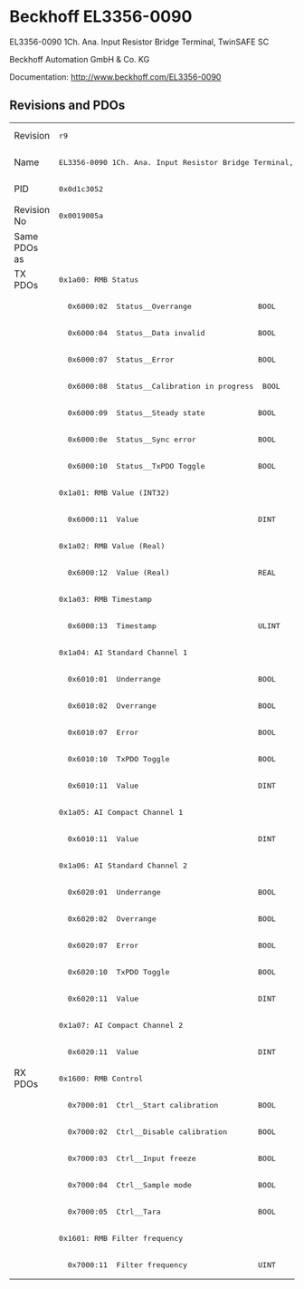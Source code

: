 # Beckhoff EL3356-0090

EL3356-0090 1Ch. Ana. Input Resistor Bridge Terminal, TwinSAFE SC

Beckhoff Automation GmbH & Co. KG

Documentation: <a href="http://www.beckhoff.com/EL3356-0090">http://www.beckhoff.com/EL3356-0090</a>

## Revisions and PDOs
<table>
<tr >
<td class="first">Revision</td>
<td ><pre>r9</pre></td>
</tr>
<tr >
<td class="first">Name</td>
<td ><pre>EL3356-0090 1Ch. Ana. Input Resistor Bridge Terminal, TwinSAFE SC</pre></td>
</tr>
<tr >
<td class="first">PID</td>
<td ><pre>0x0d1c3052</pre></td>
</tr>
<tr >
<td class="first">Revision No</td>
<td ><pre>0x0019005a</pre></td>
</tr>
<tr >
<td class="first">Same PDOs as</td>
<td ></td>
</tr>
<tr class="txpdo pdosection">
<td class="first" rowspan=30 valign=top>TX PDOs</td>
<td><pre>0x1a00: RMB Status</pre></td>
<td></td>
</tr>
<tr class="txpdo">
<td class="first"><pre>  0x6000:02  Status__Overrange               BOOL</pre></td>
</tr>
<tr class="txpdo">
<td class="first"><pre>  0x6000:04  Status__Data invalid            BOOL</pre></td>
</tr>
<tr class="txpdo">
<td class="first"><pre>  0x6000:07  Status__Error                   BOOL</pre></td>
</tr>
<tr class="txpdo">
<td class="first"><pre>  0x6000:08  Status__Calibration in progress  BOOL</pre></td>
</tr>
<tr class="txpdo">
<td class="first"><pre>  0x6000:09  Status__Steady state            BOOL</pre></td>
</tr>
<tr class="txpdo">
<td class="first"><pre>  0x6000:0e  Status__Sync error              BOOL</pre></td>
</tr>
<tr class="txpdo">
<td class="first"><pre>  0x6000:10  Status__TxPDO Toggle            BOOL</pre></td>
</tr>
<tr class="txpdo pdosection">
<td class="first"><pre>0x1a01: RMB Value (INT32)</pre></td>
</tr>
<tr class="txpdo">
<td class="first"><pre>  0x6000:11  Value                           DINT</pre></td>
</tr>
<tr class="txpdo pdosection">
<td class="first"><pre>0x1a02: RMB Value (Real)</pre></td>
</tr>
<tr class="txpdo">
<td class="first"><pre>  0x6000:12  Value (Real)                    REAL</pre></td>
</tr>
<tr class="txpdo pdosection">
<td class="first"><pre>0x1a03: RMB Timestamp</pre></td>
</tr>
<tr class="txpdo">
<td class="first"><pre>  0x6000:13  Timestamp                       ULINT</pre></td>
</tr>
<tr class="txpdo pdosection">
<td class="first"><pre>0x1a04: AI Standard Channel 1</pre></td>
</tr>
<tr class="txpdo">
<td class="first"><pre>  0x6010:01  Underrange                      BOOL</pre></td>
</tr>
<tr class="txpdo">
<td class="first"><pre>  0x6010:02  Overrange                       BOOL</pre></td>
</tr>
<tr class="txpdo">
<td class="first"><pre>  0x6010:07  Error                           BOOL</pre></td>
</tr>
<tr class="txpdo">
<td class="first"><pre>  0x6010:10  TxPDO Toggle                    BOOL</pre></td>
</tr>
<tr class="txpdo">
<td class="first"><pre>  0x6010:11  Value                           DINT</pre></td>
</tr>
<tr class="txpdo pdosection">
<td class="first"><pre>0x1a05: AI Compact Channel 1</pre></td>
</tr>
<tr class="txpdo">
<td class="first"><pre>  0x6010:11  Value                           DINT</pre></td>
</tr>
<tr class="txpdo pdosection">
<td class="first"><pre>0x1a06: AI Standard Channel 2</pre></td>
</tr>
<tr class="txpdo">
<td class="first"><pre>  0x6020:01  Underrange                      BOOL</pre></td>
</tr>
<tr class="txpdo">
<td class="first"><pre>  0x6020:02  Overrange                       BOOL</pre></td>
</tr>
<tr class="txpdo">
<td class="first"><pre>  0x6020:07  Error                           BOOL</pre></td>
</tr>
<tr class="txpdo">
<td class="first"><pre>  0x6020:10  TxPDO Toggle                    BOOL</pre></td>
</tr>
<tr class="txpdo">
<td class="first"><pre>  0x6020:11  Value                           DINT</pre></td>
</tr>
<tr class="txpdo pdosection">
<td class="first"><pre>0x1a07: AI Compact Channel 2</pre></td>
</tr>
<tr class="txpdo">
<td class="first"><pre>  0x6020:11  Value                           DINT</pre></td>
</tr>
<tr class="rxpdo pdosection">
<td class="first" rowspan=8 valign=top>RX PDOs</td>
<td><pre>0x1600: RMB Control</pre></td>
<td></td>
</tr>
<tr class="rxpdo">
<td class="first"><pre>  0x7000:01  Ctrl__Start calibration         BOOL</pre></td>
</tr>
<tr class="rxpdo">
<td class="first"><pre>  0x7000:02  Ctrl__Disable calibration       BOOL</pre></td>
</tr>
<tr class="rxpdo">
<td class="first"><pre>  0x7000:03  Ctrl__Input freeze              BOOL</pre></td>
</tr>
<tr class="rxpdo">
<td class="first"><pre>  0x7000:04  Ctrl__Sample mode               BOOL</pre></td>
</tr>
<tr class="rxpdo">
<td class="first"><pre>  0x7000:05  Ctrl__Tara                      BOOL</pre></td>
</tr>
<tr class="rxpdo pdosection">
<td class="first"><pre>0x1601: RMB Filter frequency</pre></td>
</tr>
<tr class="rxpdo">
<td class="first"><pre>  0x7000:11  Filter frequency                UINT</pre></td>
</tr>
</table>
